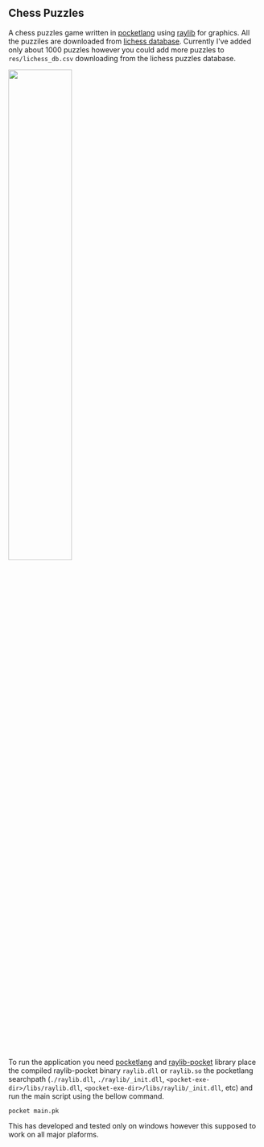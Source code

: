 ## Chess Puzzles

A chess puzzles game written in [pocketlang](https://github.com/ThakeeNathees/pocketlang)
using [raylib](https://github.com/raysan5/raylib) for graphics. All the puzziles
are downloaded from [lichess database](https://database.lichess.org/). Currently I've
added only about 1000 puzzles however you could add more puzzles to `res/lichess_db.csv`
downloading from the lichess puzzles database.

<img src="https://user-images.githubusercontent.com/55296050/173678474-62321157-36fb-4a35-9d09-dca936693ed7.gif" width="50%">

To run the application you need [pocketlang](https://github.com/ThakeeNathees/pocketlang)
and [raylib-pocket](https://github.com/ThakeeNathees/raylib-pocket) library
place the compiled raylib-pocket binary `raylib.dll` or `raylib.so`
the pocketlang searchpath (`./raylib.dll`, `./raylib/_init.dll`,
`<pocket-exe-dir>/libs/raylib.dll`, `<pocket-exe-dir>/libs/raylib/_init.dll`, etc)
and run the main script using the bellow command.

```
pocket main.pk
```

This has developed and tested only on windows however this supposed to work on
all major plaforms. 
